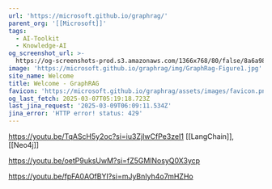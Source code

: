 ```yaml
---
url: 'https://microsoft.github.io/graphrag/'
parent_org: '[[Microsoft]]'
tags:
  - AI-Toolkit
  - Knowledge-AI
og_screenshot_url: >-
  https://og-screenshots-prod.s3.amazonaws.com/1366x768/80/false/8a6a98e4cbf1799c5c5dcc8c045f8aa7dc4d1b0bcb7ef8016efe4017f3c2ed63.jpeg
image: 'https://microsoft.github.io/graphrag/img/GraphRag-Figure1.jpg'
site_name: Welcome
title: Welcome - GraphRAG
favicon: 'https://microsoft.github.io/graphrag/assets/images/favicon.png'
og_last_fetch: 2025-03-07T05:19:18.723Z
last_jina_request: '2025-03-09T06:09:11.534Z'
jina_error: 'HTTP error! status: 429'
---
```

https://youtu.be/TqAScH5y2oc?si=iu3ZjIwCfPe3zeI1
[[LangChain]], [[Neo4j]]

https://youtu.be/oetP9uksUwM?si=fZ5GMlNosyQ0X3ycp

https://youtu.be/fpFA0AOfBYI?si=mJyBnIyh4o7mHZHo
